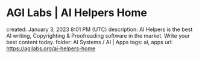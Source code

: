 # AGI Labs | AI Helpers Home

created: January 3, 2023 8:01 PM (UTC)
description: AI Helpers is the best AI writing, Copyrighting & Proofreading software in the market. Write your best content today.
folder: AI Systems / AI | Apps
tags: ai, apps
url: https://agilabs.org/ai-helpers-home